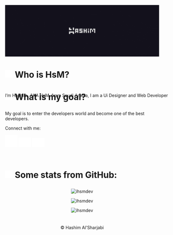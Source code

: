 
<img src="./Images/banner.png">



 #  <p> <img width="25px;" src="./Images/user.png"> Who is HsM?</p>

  <p style="position: absolute">I’m Hashim, AKA HsM, from Saudi Arabia, I am a Ui Designer and Web Developer</p>
  
 #  <p><img width="25px;" src="./Images/bullseye.png"> What is my goal?</p>
  <p>My goal is to enter the developers world and become one of the best developers.</p>
  
 <p align="left">Connect with me:</p>
  
 <p align="left">
<a href="https://www.instagram.com/xhs.m/"><img width="40px" src="./Images/instagram.png"></a>
<a href="https://twitter.com/iDevHsM"><img width="40px" src="./Images/Twitter.png"></a>
<a href="https://discord.com/users/400480707165552641"><img width="40px" src="./Images/Discord.png"></a>
  </p>
  <br>
  
  
  # <p><img width="25px;" src="./Images/github.png"> Some stats from GitHub:</p>
  



<p align="center">
<img src="https://github-readme-stats.vercel.app/api?username=ihsmdev&show_icons=true&locale=en" alt="ihsmdev" />
</p>
  
<p align="center">
<img src="https://github-readme-streak-stats.herokuapp.com/?user=ihsmdev&" alt="ihsmdev" /> 
</p>

<p align="center">
<img src="https://github-readme-stats.vercel.app/api/top-langs?username=ihsmdev&show_icons=true&locale=en&layout=compact" alt="ihsmdev" />
</p>

# <p align="center"></p>

<p align="center">© Hashim Al'Sharjabi</p>
